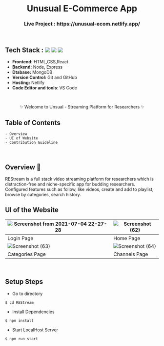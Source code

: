 <h1 align="center">
           Unusual E-Commerce App
</h1>

<div align="center">


</div>

<h3 align="center">
          Live Project : https://unusual-ecom.netlify.app/
</h3>
<br />

## Tech Stack :  <img src="https://img.shields.io/badge/react%20-%23121011.svg?&style=for-the-badge&logo=react&logoColor=white"/> <img src="https://img.shields.io/badge/express%20-%23121011.svg?&style=for-the-badge&logo=express&logoColor=white" /> <img src="https://img.shields.io/badge/MongoDB%20-%23121011.svg?&style=for-the-badge&logo=MongoDB&logoColor=white"/> 

- **Frontend:** HTML,CSS,React 
- **Backend:** Node, Express
- **Dtabase:** MongoDB
- **Version Control:** Git and GitHub
- **Hosting:** Netlify
- **Code Editor and tools**: VS Code

 <br />

   <p align="center">
    ✨ Welcome to Unsual - Streaming Platform for Researchers ✨ <br />
 
</p>

   
## Table of Contents

    - Overview
    - UI of Website
    - Contribution Guideline

 <br />


## Overview 🔨

REStream is a full stack video streaming platform for researchers which is distraction-free and niche-specific app for budding researchers. Configured features such as follow, like videos, create and add to playlist, browse by categories, search history.
 <br />


## UI of the Website

| ![Screenshot from 2021-07-04 22-27-28](https://user-images.githubusercontent.com/50510726/148827964-9d9e0fa0-7254-48d3-a520-60831d6a556e.png)| ![Screenshot (62)](https://user-images.githubusercontent.com/50510726/148828326-aea5f38e-3522-446e-bbd5-63ab4a0f3501.png) |
|-|-|
| Login Page | Home Page |  
| ![Screenshot (63)](https://user-images.githubusercontent.com/50510726/148828560-8a6c49b8-f10c-4371-b7f2-13be3bce2b7d.png)| ![Screenshot (64)](https://user-images.githubusercontent.com/50510726/148828851-10d7cb8a-0cc7-4fe4-832d-706d8fa0c02a.png) |
| Categories Page | Channels Page| 
<br/>

## Setup Steps
  
- Go to directory
```
$ cd REStream
```
- Install Dependencies
```
$ npm install
```
- Start LocalHost Server
```
$ npm run start
```
  
  <br />
  <br />
